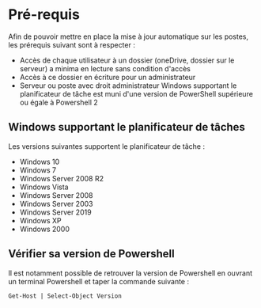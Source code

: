 # Pré-requis

Afin de pouvoir mettre en place la mise à jour automatique sur les postes, les prérequis suivant sont à respecter : 

* Accès de chaque utilisateur à un dossier (oneDrive, dossier sur le serveur) a minima en lecture sans condition d'accès
* Accès à ce dossier en écriture pour un administrateur
* Serveur ou poste avec droit administrateur Windows supportant le planificateur de tâche est muni d'une version de PowerShell supérieure ou égale à Powershell 2

## Windows supportant le planificateur de tâches

Les versions suivantes supportent le planificateur de tâche :

* Windows 10
* Windows 7
* Windows Server 2008 R2
* Windows Vista
* Windows Server 2008
* Windows Server 2003
* Windows Server 2019
* Windows XP
* Windows 2000

## Vérifier sa version de Powershell

Il est notamment possible de retrouver la version de Powershell en ouvrant un terminal Powershell et taper la commande suivante : 

```shell
Get-Host | Select-Object Version
```